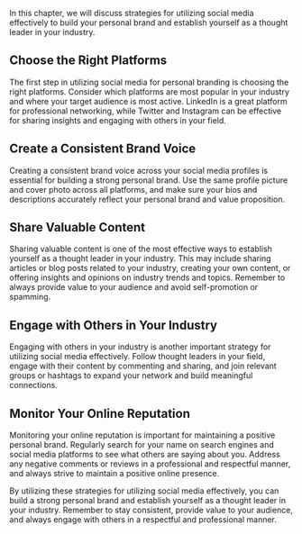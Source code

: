 
In this chapter, we will discuss strategies for utilizing social media effectively to build your personal brand and establish yourself as a thought leader in your industry.

Choose the Right Platforms
--------------------------

The first step in utilizing social media for personal branding is choosing the right platforms. Consider which platforms are most popular in your industry and where your target audience is most active. LinkedIn is a great platform for professional networking, while Twitter and Instagram can be effective for sharing insights and engaging with others in your field.

Create a Consistent Brand Voice
-------------------------------

Creating a consistent brand voice across your social media profiles is essential for building a strong personal brand. Use the same profile picture and cover photo across all platforms, and make sure your bios and descriptions accurately reflect your personal brand and value proposition.

Share Valuable Content
----------------------

Sharing valuable content is one of the most effective ways to establish yourself as a thought leader in your industry. This may include sharing articles or blog posts related to your industry, creating your own content, or offering insights and opinions on industry trends and topics. Remember to always provide value to your audience and avoid self-promotion or spamming.

Engage with Others in Your Industry
-----------------------------------

Engaging with others in your industry is another important strategy for utilizing social media effectively. Follow thought leaders in your field, engage with their content by commenting and sharing, and join relevant groups or hashtags to expand your network and build meaningful connections.

Monitor Your Online Reputation
------------------------------

Monitoring your online reputation is important for maintaining a positive personal brand. Regularly search for your name on search engines and social media platforms to see what others are saying about you. Address any negative comments or reviews in a professional and respectful manner, and always strive to maintain a positive online presence.

By utilizing these strategies for utilizing social media effectively, you can build a strong personal brand and establish yourself as a thought leader in your industry. Remember to stay consistent, provide value to your audience, and always engage with others in a respectful and professional manner.
